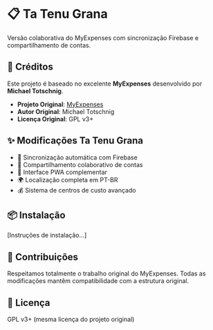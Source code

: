# 📋 Ta Tenu Grana

Versão colaborativa do MyExpenses com sincronização Firebase e compartilhamento de contas.

## 🙏 Créditos

Este projeto é baseado no excelente **MyExpenses** desenvolvido por **Michael Totschnig**.

- **Projeto Original**: [MyExpenses](https://github.com/mtotschnig/MyExpenses)
- **Autor Original**: Michael Totschnig
- **Licença Original**: GPL v3+

## ✨ Modificações Ta Tenu Grana

- 🔄 Sincronização automática com Firebase
- 👥 Compartilhamento colaborativo de contas
- 📱 Interface PWA complementar
- 🌍 Localização completa em PT-BR
- 💰 Sistema de centros de custo avançado

## 📦 Instalação

[Instruções de instalação...]

## 🤝 Contribuições

Respeitamos totalmente o trabalho original do MyExpenses. Todas as modificações mantêm compatibilidade com a estrutura original.

## 📄 Licença

GPL v3+ (mesma licença do projeto original)